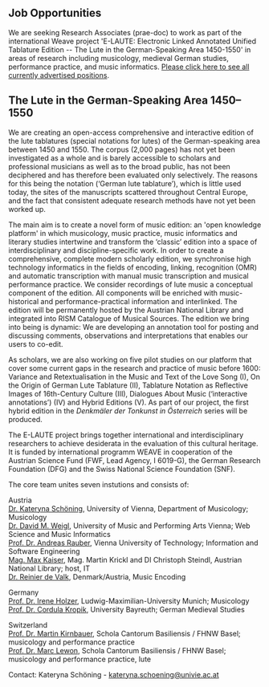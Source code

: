 ## Job Opportunities

We are seeking Research Associates (prae-doc) to work as part of the international Weave project 'E-LAUTE: Electronic Linked Annotated Unified Tablature Edition -- The Lute in the German-Speaking Area 1450-1550' in areas of research including musicology, medieval German studies, performance practice, and music informatics. [Please click here to see all currently advertised positions](/jobs_en).

## The Lute in the German-Speaking Area 1450–1550

We are creating an open-access comprehensive and interactive edition of the lute tablatures (special notations for lutes) of the German-speaking area between 1450 and 1550. The corpus (2,000 pages) has not yet been investigated as a whole and is barely accessible to scholars and professional musicians as well as to the broad public, has not been deciphered and has therefore been evaluated only selectively. The reasons for this being the notation (‘German lute tablature’), which is little used today, the sites of the manuscripts scattered throughout Central Europe, and the fact that consistent adequate research methods have not yet been worked up.

The main aim is to create a novel form of music edition: an 'open knowledge platform' in which musicology, music practice, music informatics and literary studies intertwine and transform the ‘classic’ edition into a space of interdisciplinary and discipline-specific work. In order to create a comprehensive, complete modern scholarly edition, we synchronise high technology informatics in the fields of encoding, linking, recognition (OMR) and automatic transcription with manual music transcription and musical performance practice. We consider recordings of lute music a conceptual component of the edition. All components will be enriched with music-historical and performance-practical information and interlinked. The edition will be permanently hosted by the Austrian National Library and integrated into RISM Catalogue of Musical Sources. The edition we bring into being is dynamic: We are developing an annotation tool for posting and discussing comments, observations and interpretations that enables our users to co-edit.

As scholars, we are also working on five pilot studies on our platform that cover some current gaps in the research and practice of music before 1600: Variance and Retextualisation in the Music and Text of the Love Song (I), On the Origin of German Lute Tablature (II), Tablature Notation as Reflective Images of 16th-Century Culture (III), Dialogues About Music (‘interactive annotations’) (IV) and Hybrid Editions (V). As part of our project, the first hybrid edition in the *Denkmäler der Tonkunst in Österreich* series will be produced.

The E-LAUTE project brings together international and interdisciplinary researchers to achieve desiderata in the evaluation of this cultural heritage. It is funded by international programm WEAVE in cooperation of the Austrian Science Fund (FWF, Lead Agency, I 6019-G), the German Research Foundation (DFG) and the Swiss National Science Foundation (SNF).

The core team unites seven instutions and consists of:

Austria  
[Dr. Kateryna Schöning](https://musikwissenschaft.univie.ac.at/ueber-uns/team/schoening/), University of Vienna, Department of Musicology; Musicology  
[Dr. David M. Weigl](https://iwk.mdw.ac.at/david-weigl), University of Music and Performing Arts Vienna; Web Science and Music Informatics  
[Prof. Dr. Andreas Rauber](https://informatics.tuwien.ac.at/people/andreas-rauber), Vienna University of Technology; Information and Software Engineering    
[Mag. Max Kaiser](http://www.maxkaiser.at/), Mag. Martin Krickl and DI Christoph Steindl, Austrian National Library; host, IT  
[Dr. Reinier de Valk](https://scholar.google.com/citations?user=V2Vd9b0AAAAJ), Denmark/Austria, Music Encoding  

Germany  
[Prof. Dr. Irene Holzer](https://www.musikwissenschaft.uni-muenchen.de/personen/professoren/holzer/index.html), Ludwig-Maximilian-University Munich; Musicology  
[Prof. Dr. Cordula Kropik](https://www.mediaevistik.uni-bayreuth.de/de/team/Kropik-Cordula/index.php), University Bayreuth; German Medieval Studies  

Switzerland  
[Prof. Dr. Martin Kirnbauer](https://www.fhnw.ch/de/personen/martin-kirnbauer), Schola Cantorum Basiliensis / FHNW Basel; musicology and performance practice  
[Prof. Dr. Marc Lewon](https://www.fhnw.ch/de/personen/marc-lewon), Schola Cantorum Basiliensis / FHNW Basel; musicology and performance practice, lute

Contact: Kateryna Schöning - kateryna.schoening@univie.ac.at
